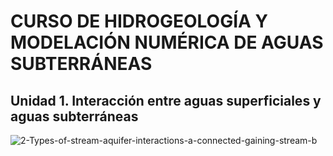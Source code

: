 # CURSO DE HIDROGEOLOGÍA Y MODELACIÓN NUMÉRICA DE AGUAS SUBTERRÁNEAS

## Unidad 1. Interacción entre aguas superficiales y aguas subterráneas


![2-Types-of-stream-aquifer-interactions-a-connected-gaining-stream-b](https://github.com/user-attachments/assets/b6f88837-a35c-4497-a514-fb6ce6f5451a)



